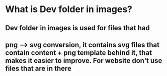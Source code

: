 # What is Dev folder in images?

## Dev folder in images is used for files that had

## png --> svg conversion, it contains svg files that contain content + png template behind it, that makes it easier to improve. For website don't use files that are in there
